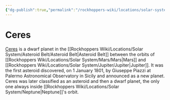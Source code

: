 ```yaml
---
{"dg-publish":true,"permalink":"/rockhoppers-wiki/locations/solar-system/asteroid-belt/ceres/","tags":["Wiki","Solar_System","Asteroid_Belt"]}
---
```


# Ceres

[Ceres](https://en.wikipedia.org/wiki/Ceres_(dwarf_planet)) is a dwarf planet in the [[Rockhoppers Wiki/Locations/Solar System/Asteroid Belt/Asteroid Belt\|Asteroid Belt]] between the orbits of [[Rockhoppers Wiki/Locations/Solar System/Mars/Mars\|Mars]] and [[Rockhoppers Wiki/Locations/Solar System/Jupiter/Jupiter\|Jupiter]]. It was the first asteroid discovered, on 1 January 1801, by Giuseppe Piazzi at Palermo Astronomical Observatory in Sicily and announced as a new planet. Ceres was later classified as an asteroid and then a dwarf planet, the only one always inside [[Rockhoppers Wiki/Locations/Solar System/Neptune\|Neptune]]'s orbit.